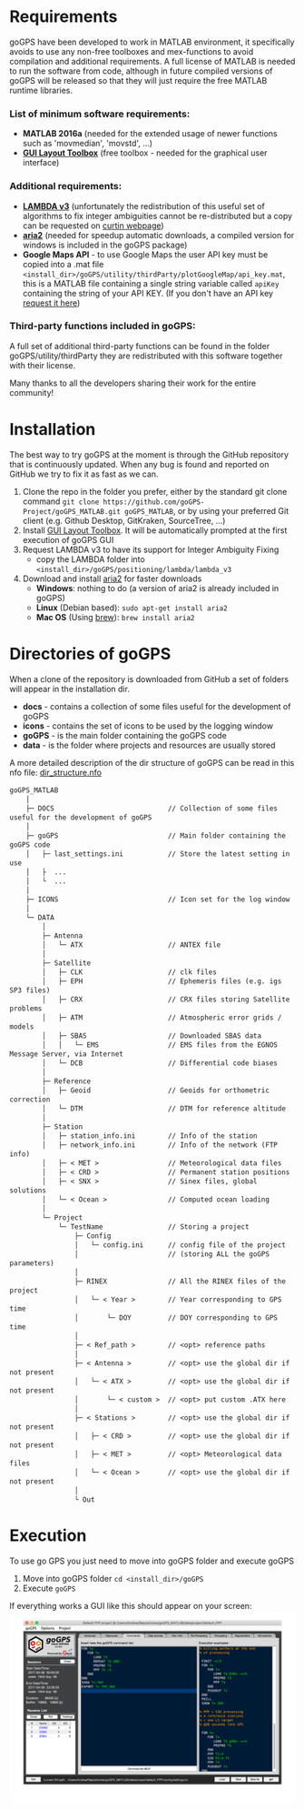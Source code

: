 # Requirements
goGPS have been developed to work in MATLAB environment, it specifically avoids to use any non-free toolboxes and mex-functions to avoid compilation and additional requirements.
A full license of MATLAB is needed to run the software from code, although in future compiled versions of goGPS will be released so that they will just require the free MATLAB runtime libraries.

### List of minimum software requirements:
 - **MATLAB 2016a** (needed for the extended usage of newer functions such as 'movmedian', 'movstd', ...)
 - **[GUI Layout Toolbox](https://www.mathworks.com/matlabcentral/fileexchange/47982-gui-layout-toolbox)** (free toolbox - needed for the graphical user interface)

### Additional requirements:
 - **[LAMBDA v3](http://saegnss2.curtin.edu.au/gnssweb/index.php?request=getlambda)** (unfortunately the redistribution of this useful set of algorithms to fix integer ambiguities cannot be re-distributed but a copy can be requested on [curtin webpage](http://saegnss2.curtin.edu.au/gnssweb/index.php?request=getlambda))
 - **[aria2](https://aria2.github.io)** (needed for speedup automatic downloads, a compiled version for windows is included in the goGPS package)
 - **Google Maps API** - to use Google Maps the user API key must be copied into a .mat file `<install_dir>/goGPS/utility/thirdParty/plotGoogleMap/api_key.mat`, this is a MATLAB file containing a single string variable called `apiKey` containing the string of your API KEY. (If you don't have an API key [request it here](https://developers.google.com/maps/documentation/javascript/get-api-key))

### Third-party functions included in goGPS:

A full set of additional third-party functions can be found in the folder goGPS/utility/thirdParty
they are redistributed with this software together with their license.

Many thanks to all the developers sharing their work for the entire community!

# Installation

The best way to try goGPS at the moment is through the GitHub repository that is continuously updated.
When any bug is found and reported on GitHub we try to fix it as fast as we can.

1. Clone the repo in the folder you prefer, either by the standard git clone command `git clone https://github.com/goGPS-Project/goGPS_MATLAB.git goGPS_MATLAB`, or by using your preferred Git client (e.g. Github Desktop, GitKraken, SourceTree, ...)
2. Install [GUI Layout Toolbox](https://www.mathworks.com/matlabcentral/fileexchange/47982-gui-layout-toolbox). It will be automatically prompted at the first execution of goGPS GUI
3. Request LAMBDA v3 to have its support for Integer Ambiguity Fixing
    * copy the LAMBDA folder into `<install_dir>/goGPS/positioning/lambda/lambda_v3`
4. Download and install [aria2](https://aria2.github.io) for faster downloads
    * **Windows**: nothing to do (a version of aria2 is already included in goGPS)
    * **Linux** (Debian based): `sudo apt-get install aria2`
    * **Mac OS** (Using [brew](https://brew.sh)): `brew install aria2`

# Directories of goGPS
When a clone of the repository is downloaded from GitHub a set of folders will appear in the installation dir.

* **docs** - contains a collection of some files useful for the development of goGPS
* **icons** - contains the set of icons to be used by the logging window
* **goGPS** - is the main folder containing the goGPS code
* **data** - is the folder where projects and resources are usually stored

A more detailed description of the dir structure of goGPS can be read in this nfo file: [dir_structure.nfo](https://github.com/goGPS-Project/goGPS_MATLAB/blob/goGPS_1.0_beta/docs/DIR_STRUCTURE.nfo)

```
goGPS_MATLAB
    │
    ├─ DOCS                            // Collection of some files useful for the development of goGPS
    │
    ├─ goGPS                           // Main folder containing the goGPS code
    │   ├─ last_settings.ini           // Store the latest setting in use
    │   ├  ...
    │   └  ...
    │
    ├─ ICONS                           // Icon set for the log window
    │
    └─ DATA
        │
        ├─ Antenna
        │   └─ ATX                     // ANTEX file
        │
        ├─ Satellite
        │   ├─ CLK                     // clk files
        │   ├─ EPH                     // Ephemeris files (e.g. igs SP3 files)
        │   ├─ CRX                     // CRX files storing Satellite problems
        │   ├─ ATM                     // Atmospheric error grids / models
        │   ├─ SBAS                    // Downloaded SBAS data
        │   │   └─ EMS                 // EMS files from the EGNOS Message Server, via Internet
        │   └─ DCB                     // Differential code biases
        │
        ├─ Reference
        │   ├─ Geoid                   // Geoids for orthometric correction
        │   └─ DTM                     // DTM for reference altitude
        │
        ├─ Station
        │   ├─ station_info.ini        // Info of the station
        │   ├─ network_info.ini        // Info of the network (FTP info)
        │   ├─ < MET >                 // Meteorological data files
        │   ├─ < CRD >                 // Permanent station positions
        │   ├─ < SNX >                 // Sinex files, global solutions
        │   └─ < Ocean >               // Computed ocean loading
        │
        └─ Project
            └─ TestName                // Storing a project
                ├─ Config
                │   └─ config.ini      // config file of the project
                │                      // (storing ALL the goGPS parameters)
                │
                ├─ RINEX               // All the RINEX files of the project
                │   └─ < Year >        // Year corresponding to GPS time
                │       └─ DOY         // DOY corresponding to GPS time
                │
                ├─ < Ref_path >        // <opt> reference paths
                │
                ├─ < Antenna >         // <opt> use the global dir if not present
                │   └─ < ATX >         // <opt> use the global dir if not present
                │       └─ < custom >  // <opt> put custom .ATX here
                │
                ├─ < Stations >        // <opt> use the global dir if not present
                │   ├─ < CRD >         // <opt> use the global dir if not present
                │   ├─ < MET >         // <opt> Meteorological data files
                │   └─ < Ocean >       // <opt> use the global dir if not present
                │
                └ Out
```

# Execution
To use go GPS you just need to move into goGPS folder and execute goGPS

1. Move into goGPS folder `cd <install_dir>/goGPS`
2. Execute `goGPS`

If everything works a GUI like this should appear on your screen:
![goGPS Main Window](https://github.com/goGPS-Project/goGPS_graphics/blob/master/user_manual/goGPS_MainWindow.png?raw=true)
